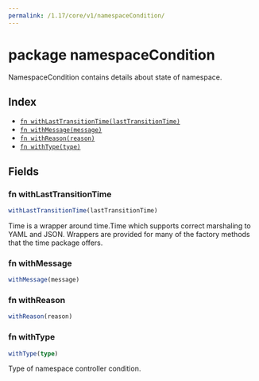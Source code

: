 ```yaml
---
permalink: /1.17/core/v1/namespaceCondition/
---
```


# package namespaceCondition

NamespaceCondition contains details about state of namespace.

## Index

* [`fn withLastTransitionTime(lastTransitionTime)`](#fn-withlasttransitiontime)
* [`fn withMessage(message)`](#fn-withmessage)
* [`fn withReason(reason)`](#fn-withreason)
* [`fn withType(type)`](#fn-withtype)

## Fields

### fn withLastTransitionTime

```ts
withLastTransitionTime(lastTransitionTime)
```

Time is a wrapper around time.Time which supports correct marshaling to YAML and JSON.  Wrappers are provided for many of the factory methods that the time package offers.

### fn withMessage

```ts
withMessage(message)
```



### fn withReason

```ts
withReason(reason)
```



### fn withType

```ts
withType(type)
```

Type of namespace controller condition.